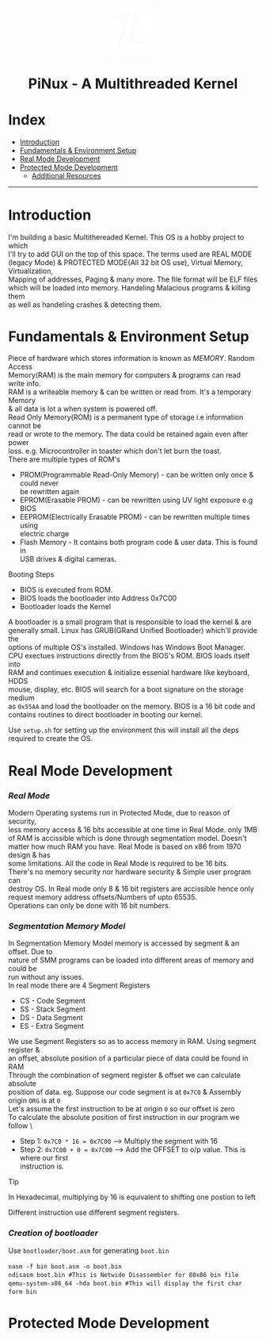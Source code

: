 <!-- ![Alt text](logo.png) -->
<p align="center">
    <img width="100" src="logo.png">
</p>

<h1 align="center"> 
    PiNux - A Multithreaded Kernel 
</h1>

# Index
- [Introduction](#introduction)
- [Fundamentals & Environment Setup](#fundamentals--environment-setup)
- [Real Mode Development](#real-mode-development)
- [Protected Mode Development](#protected-mode-development)
    - [Additional Resources](#additional-resource)
  
---

# Introduction

I'm building a basic Multithereaded Kernel. This OS is a hobby project to which \
I'll try to add GUI on the top of this space. The terms used are REAL MODE \
(legacy Mode) & PROTECTED MODE(All 32 bit OS use), Virtual Memory, Virtualization, \
Mapping of addresses, Paging & many more. The file format will be ELF files \
which will be loaded into memory. Handeling Malacious programs & killing them \
as well as handeling crashes & detecting them.

# Fundamentals & Environment Setup

Piece of hardware which stores information is known as *MEMORY*. Random Access \
Memory(RAM) is the main memory for computers & programs can read write info. \
RAM is a writeable memory & can be written or read from. It's a temporary Memory \
& all data is lot a when system is powered off. \
Read Only Memory(ROM) is a permanent type of storage i.e information cannot be \
read or wrote to the memory. The data could be retained again even after power \
loss. e.g. Microcontroller in toaster which don't let burn the toast. \
There are multiple types of ROM's 
- PROM(Programmable Read-Only Memory) - can be written only once & could never \
  be rewritten again
- EPROM(Erasable PROM) - can be rewritten using UV light exposure e.g BIOS
- EEPROM(Electrically Erasable PROM) - can be rewritten multiple times using \
 electric charge
- Flash Memory - It contains both program code & user data. This is found in \
  USB drives & digital cameras.

Booting Steps
- BIOS is executed from ROM.
- BIOS loads the bootloader into Address 0x7C00
- Bootloader loads the Kernel

A bootloader is a small program that is responsible to load the kernel & are \
generally small. Linux has GRUB(GRand Unified Bootloader) which'll provide the \
options of multiple OS's installed. Windows has Windows Boot Manager. \
CPU exectues instructions directly from the BIOS's ROM. BIOS loads itself into \
RAM and continues execution & initialize essenial hardware like keyboard, HDDS \
mouse, display, etc. BIOS will search for a boot signature on the storage medium \
as `0x55AA` and load the bootloader on the memory. BIOS is a 16 bit code and \
contains routines to direct bootloader in booting our kernel. 

Use `setup.sh` for setting up the environment this will install all the deps \
required to create the OS.

# Real Mode Development

### *Real Mode*

Modern Operating systems run in Protected Mode, due to reason of security, \
less memory access & 16 bits accessible at one time in Real Mode. only 1MB \
of RAM is accissible which is done through segmentation model. Doesn't \
matter how much RAM you have. Real Mode is based on x86 from 1970 design & has \
some limitations. All the code in Real Mode is required to be 16 bits. \
There's no memory security nor hardware security & Simple user program can \
destroy OS. In Real mode only 8 & 16 bit registers are accissible hence only \
request memory address offsets/Numbers of upto 65535. \
Operations can only be done with 16 bit numbers.

### *Segmentation Memory Model*

In Segmentation Memory Model memory is accessed by segment & an offset. Due to \
nature of SMM programs can be loaded into different areas of memory and could be \
run without any issues. \
In real mode there are 4 Segment Registers
- CS - Code Segment
- SS - Stack Segment
- DS - Data Segment
- ES - Extra Segment

We use Segment Registers so as to access memory in RAM. Using segment register & \
an offset, absolute position of a particular piece of data could be found in RAM \
Through the combination of segment register & offset we can calculate absolute \
position of data.
eg. Suppose our code segment is at `0x7C0` & Assembly origin `ORG` is at `0` \
Let's assume the first instruction to be at origin `0` so our offset is zero \
To calculate the absolute position of first instruction in our program we follow \
- Step 1:
`0x7C0 * 16 = 0x7C00` --> Multiply the segment with 16
- Step 2:
`0x7C00 + 0 = 0x7C00` --> Add the OFFSET to o/p value. This is where our first \
instruction is.

> [!TIP]
> In Hexadecimal, multiplying by 16 is equivalent to shifting one postion to left

Different instruction use different segment registers.

### *Creation of bootloader*

Use `bootloader/boot.asm` for generating `boot.bin`

`nasm -f bin boot.asm -o boot.bin` \
`ndisasm boot.bin #This is Netwide Disassembler for 80x86 bin file` \
`qemu-system-x86_64 -hda boot.bin #This will display the first char form bin`

# Protected Mode Development
